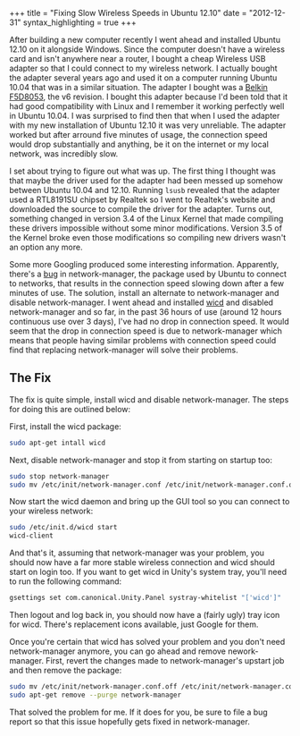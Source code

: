 +++
title = "Fixing Slow Wireless Speeds in Ubuntu 12.10"
date = "2012-12-31"
syntax_highlighting = true
+++

After building a new computer recently I went ahead and installed Ubuntu 12.10 on it alongside Windows. Since the computer doesn't have a wireless card and isn't anywhere near a router, I bought a cheap Wireless USB adapter so that I could connect to my wireless network. I actually bought the adapter several years ago and used it on a computer running Ubuntu 10.04 that was in a similar situation. The adapter I bought was a [Belkin F5D8053][wireless-adapter-amazon-page], the v6 revision. I bought this adapter because I'd been told that it had good compatibility with Linux and I remember it working perfectly well in Ubuntu 10.04. I was surprised to find then that when I used the adapter with my new installation of Ubuntu 12.10 it was very unreliable. The adapter worked but after arround five minutes of usage, the connection speed would drop substantially and anything, be it on the internet or my local network, was incredibly slow.

[wireless-adapter-amazon-page]: http://www.amazon.co.uk/gp/product/B001HO3ZTQ/ref=as_li_ss_tl?ie=UTF8&camp=1634&creative=19450&creativeASIN=B001HO3ZTQ&linkCode=as2&tag=simpl06-21

<!--more-->

I set about trying to figure out what was up. The first thing I thought was that maybe the driver used for the adapter had been messed up somehow between Ubuntu 10.04 and 12.10. Running `lsusb` revealed that the adapter used a RTL8191SU chipset by Realtek so I went to Realtek's website and downloaded the source to compile the driver for the adapter. Turns out, something changed in version 3.4 of the Linux Kernel that made compiling these drivers impossible without some minor modifications. Version 3.5 of the Kernel broke even those modifications so compiling new drivers wasn't an option any more.

Some more Googling produced some interesting information. Apparently, there's a [bug][network-manager-bug-report] in network-manager, the package used by Ubuntu to connect to networks, that results in the connection speed slowing down after a few minutes of use. The solution, install an alternate to network-manager and disable network-manager. I went ahead and installed [wicd][wicd-website] and disabled network-manager and so far, in the past 36 hours of use (around 12 hours continuous use over 3 days), I've had no drop in connection speed. It would seem that the drop in connection speed is due to network-manager which means that people having similar problems with connection speed could find that replacing network-manager will solve their problems.

## The Fix

The fix is quite simple, install wicd and disable network-manager. The steps for doing this are outlined below:

First, install the wicd package:

```bash
sudo apt-get intall wicd
```

Next, disable network-manager and stop it from starting on startup too:

```bash
sudo stop network-manager
sudo mv /etc/init/network-manager.conf /etc/init/network-manager.conf.off
```

Now start the wicd daemon and bring up the GUI tool so you can connect to your wireless network:

```bash
sudo /etc/init.d/wicd start
wicd-client
```

And that's it, assuming that network-manager was your problem, you should now have a far more stable wireless connection and wicd should start on login too. If you want to get wicd in Unity's system tray, you'll need to run the following command:

```bash
gsettings set com.canonical.Unity.Panel systray-whitelist "['wicd']"
```

Then logout and log back in, you should now have a (fairly ugly) tray icon for wicd. There's replacement icons available, just Google for them.

Once you're certain that wicd has solved your problem and you don't need network-manager anymore, you can go ahead and remove nework-manager. First, revert the changes made to network-manager's upstart job and then remove the package:

```bash
sudo mv /etc/init/network-manager.conf.off /etc/init/network-manager.conf
sudo apt-get remove --purge network-manager
```

That solved the problem for me. If it does for you, be sure to file a bug report so that this issue hopefully gets fixed in network-manager.

[wicd-website]: https://launchpad.net/wicd
[network-manager-bug-report]: https://bugs.launchpad.net/ubuntu/+source/linux/+bug/621265
